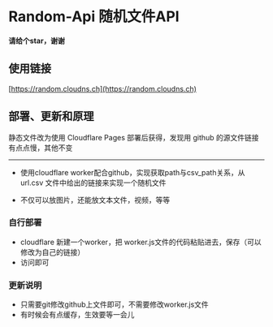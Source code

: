 # Random-Api 随机文件API

**请给个star，谢谢**

## 使用链接

[https://random.cloudns.ch](https://random.cloudns.ch)

## 部署、更新和原理

  静态文件改为使用 Cloudflare Pages 部署后获得，发现用 github 的源文件链接有点点慢，其他不变

----------
- 使用cloudflare worker配合github，实现获取path与csv_path关系，从 url.csv 文件中给出的链接来实现一个随机文件

- 不仅可以放图片，还能放文本文件，视频，等等

### 自行部署
- cloudflare 新建一个worker，把 worker.js文件的代码粘贴进去，保存（可以修改为自己的链接）
- 访问即可
### 更新说明
- 只需要git修改github上文件即可，不需要修改worker.js文件
- 有时候会有点缓存，生效要等一会儿
                
